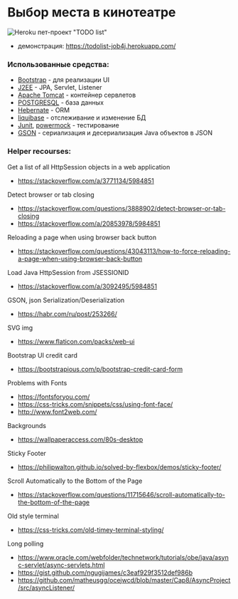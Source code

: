 #  Выбор места в кинотеатре
![Heroku](https://todolist-job4j.herokuapp.com/?app=todolist-job4j&style=flat&svg=1)
пет-проект "TODO list"
 * демонстрация:  https://todolist-job4j.herokuapp.com/
### Использованные средства:

* [Bootstrap](getbootstrap.com) - для реализации UI
* [J2EE](https://www.oracle.com/technetwork/java/javaee/) - JPA, Servlet, Listener
* [Apache Tomcat](http://tomcat.apache.org/) - контейнер сервлетов
* [POSTGRESQL](https://www.postgresql.org/) - база данных
* [Hebernate](https://hibernate.org/) - ORM
* [liquibase](https://liquibase.org/) - отслеживание и изменение БД
* [Junit](https://junit.org/), [powermock](https://www.postgresql.org/) - тестирование
* [GSON](https://github.com/google/gson) - сериализация и десериализация Java объектов в JSON

### Helper recourses:

Get a list of all HttpSession objects in a web application
- https://stackoverflow.com/a/3771134/5984851

Detect browser or tab closing
- https://stackoverflow.com/questions/3888902/detect-browser-or-tab-closing
- https://stackoverflow.com/a/20853978/5984851

Reloading a page when using browser back button
- https://stackoverflow.com/questions/43043113/how-to-force-reloading-a-page-when-using-browser-back-button

Load Java HttpSession from JSESSIONID
- https://stackoverflow.com/a/3092495/5984851

GSON, json Serialization/Deserialization
- https://habr.com/ru/post/253266/

SVG img
- https://www.flaticon.com/packs/web-ui

Bootstrap UI credit card
- https://bootstrapious.com/p/bootstrap-credit-card-form

Problems with Fonts
- https://fontsforyou.com/
- https://css-tricks.com/snippets/css/using-font-face/
- http://www.font2web.com/

Backgrounds
- https://wallpaperaccess.com/80s-desktop

Sticky Footer
- https://philipwalton.github.io/solved-by-flexbox/demos/sticky-footer/

Scroll Automatically to the Bottom of the Page
- https://stackoverflow.com/questions/11715646/scroll-automatically-to-the-bottom-of-the-page

Old style terminal
- https://css-tricks.com/old-timey-terminal-styling/

Long polling
- https://www.oracle.com/webfolder/technetwork/tutorials/obe/java/async-servlet/async-servlets.html
- https://gist.github.com/ngugijames/c3eaf929f3512def986b
- https://github.com/matheusgg/ocejwcd/blob/master/Cap8/AsyncProject/src/asyncListener/